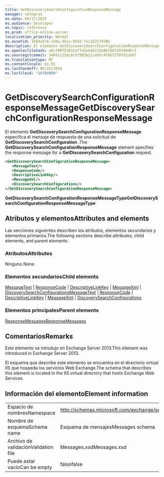 ```yaml
---
title: GetDiscoverySearchConfigurationResponseMessage
manager: sethgros
ms.date: 09/17/2015
ms.audience: Developer
ms.topic: reference
ms.prod: office-online-server
localization_priority: Normal
ms.assetid: 1b84a4c6-cb0a-4bca-85b2-fec32227930b
description: El elemento GetDiscoverySearchConfigurationResponseMessage especifica el mensaje de respuesta de una solicitud de GetDiscoverySearchConfiguration.
ms.openlocfilehash: a6cf09753031a7fd2eb46132e8bfb0729140d6c3
ms.sourcegitcommit: 34041125dc8c5f993b21cebfc4f8b72f0fd2cb6f
ms.translationtype: MT
ms.contentlocale: es-ES
ms.lasthandoff: 06/25/2018
ms.locfileid: "19764809"
---
```

# <a name="getdiscoverysearchconfigurationresponsemessage"></a><span data-ttu-id="82272-103">GetDiscoverySearchConfigurationResponseMessage</span><span class="sxs-lookup"><span data-stu-id="82272-103">GetDiscoverySearchConfigurationResponseMessage</span></span>

<span data-ttu-id="82272-104">El elemento **GetDiscoverySearchConfigurationResponseMessage** especifica el mensaje de respuesta de una solicitud de **GetDiscoverySearchConfiguration** .</span><span class="sxs-lookup"><span data-stu-id="82272-104">The **GetDiscoverySearchConfigurationResponseMessage** element specifies the response message for a **GetDiscoverySearchConfiguration** request.</span></span> 
  
```XML
<GetDiscoverySearchConfigurationResponseMessage>
   <MessageText/>
   <ResponseCode/>
   <DescriptiveLinkKey/>
   <MessageXml/>
   <DiscoverySearchConfigurations/>
</GetDiscoverySearchConfigurationResponseMessage>
```

 <span data-ttu-id="82272-105">**GetDiscoverySearchConfigurationResponseMessageType**</span><span class="sxs-lookup"><span data-stu-id="82272-105">**GetDiscoverySearchConfigurationResponseMessageType**</span></span>
## <a name="attributes-and-elements"></a><span data-ttu-id="82272-106">Atributos y elementos</span><span class="sxs-lookup"><span data-stu-id="82272-106">Attributes and elements</span></span>

<span data-ttu-id="82272-107">Las secciones siguientes describen los atributos, elementos secundarios y elementos primarios.</span><span class="sxs-lookup"><span data-stu-id="82272-107">The following sections describe attributes, child elements, and parent elements.</span></span>
  
### <a name="attributes"></a><span data-ttu-id="82272-108">Atributos</span><span class="sxs-lookup"><span data-stu-id="82272-108">Attributes</span></span>

<span data-ttu-id="82272-109">Ninguno.</span><span class="sxs-lookup"><span data-stu-id="82272-109">None.</span></span>
  
### <a name="child-elements"></a><span data-ttu-id="82272-110">Elementos secundarios</span><span class="sxs-lookup"><span data-stu-id="82272-110">Child elements</span></span>

<span data-ttu-id="82272-111">[MessageText](messagetext.md) | [ResponseCode](responsecode.md) | [DescriptiveLinkKey](descriptivelinkkey.md) | [MessageXml](messagexml.md) | [DiscoverySearchConfigurations](discoverysearchconfigurations.md)</span><span class="sxs-lookup"><span data-stu-id="82272-111">[MessageText](messagetext.md) | [ResponseCode](responsecode.md) | [DescriptiveLinkKey](descriptivelinkkey.md) | [MessageXml](messagexml.md) | [DiscoverySearchConfigurations](discoverysearchconfigurations.md)</span></span>
  
### <a name="parent-elements"></a><span data-ttu-id="82272-112">Elementos principales</span><span class="sxs-lookup"><span data-stu-id="82272-112">Parent elements</span></span>

[<span data-ttu-id="82272-113">ResponseMessages</span><span class="sxs-lookup"><span data-stu-id="82272-113">ResponseMessages</span></span>](responsemessages.md)
  
## <a name="remarks"></a><span data-ttu-id="82272-114">Comentarios</span><span class="sxs-lookup"><span data-stu-id="82272-114">Remarks</span></span>

<span data-ttu-id="82272-115">Este elemento se introdujo en Exchange Server 2013.</span><span class="sxs-lookup"><span data-stu-id="82272-115">This element was introduced in Exchange Server 2013.</span></span>
  
<span data-ttu-id="82272-116">El esquema que describe este elemento se encuentra en el directorio virtual IIS que hospeda los servicios Web Exchange.</span><span class="sxs-lookup"><span data-stu-id="82272-116">The schema that describes this element is located in the IIS virtual directory that hosts Exchange Web Services.</span></span>
  
## <a name="element-information"></a><span data-ttu-id="82272-117">Información del elemento</span><span class="sxs-lookup"><span data-stu-id="82272-117">Element information</span></span>

|||
|:-----|:-----|
|<span data-ttu-id="82272-118">Espacio de nombres</span><span class="sxs-lookup"><span data-stu-id="82272-118">Namespace</span></span>  <br/> |http://schemas.microsoft.com/exchange/services/2006/messages  <br/> |
|<span data-ttu-id="82272-119">Nombre de esquema</span><span class="sxs-lookup"><span data-stu-id="82272-119">Schema name</span></span>  <br/> |<span data-ttu-id="82272-120">Esquema de mensajes</span><span class="sxs-lookup"><span data-stu-id="82272-120">Messages schema</span></span>  <br/> |
|<span data-ttu-id="82272-121">Archivo de validación</span><span class="sxs-lookup"><span data-stu-id="82272-121">Validation file</span></span>  <br/> |<span data-ttu-id="82272-122">Messages.xsd</span><span class="sxs-lookup"><span data-stu-id="82272-122">Messages.xsd</span></span>  <br/> |
|<span data-ttu-id="82272-123">Puede estar vacío</span><span class="sxs-lookup"><span data-stu-id="82272-123">Can be empty</span></span>  <br/> |<span data-ttu-id="82272-124">falso</span><span class="sxs-lookup"><span data-stu-id="82272-124">false</span></span>  <br/> |
   


